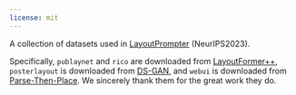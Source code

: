 ```yaml
---
license: mit
---
```

A collection of datasets used in [LayoutPrompter](https://arxiv.org/pdf/2311.06495.pdf) (NeurIPS2023).

Specifically, `publaynet` and `rico` are downloaded from [LayoutFormer++](https://huggingface.co/jzy124/LayoutFormer), `posterlayout` is downloaded from [DS-GAN](http://59.108.48.34/tiki/PosterLayout/), and `webui` is downloaded from [Parse-Then-Place](https://huggingface.co/datasets/KyleLin/Parse-Then-Place).
We sincerely thank them for the great work they do.
